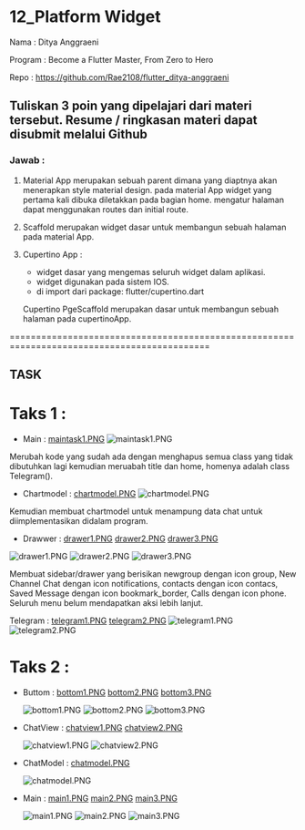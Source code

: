 # 12_Platform Widget

Nama : Ditya Anggraeni

Program : Become a Flutter Master, From Zero to Hero

Repo : https://github.com/Rae2108/flutter_ditya-anggraeni

## Tuliskan 3 poin yang dipelajari dari materi tersebut. Resume / ringkasan materi dapat disubmit melalui Github

### Jawab : 

1. Material App merupakan sebuah parent dimana yang diaptnya akan menerapkan style material design. pada material App widget yang pertama kali dibuka diletakkan pada bagian home. mengatur halaman dapat menggunakan routes dan initial route.

2. Scaffold merupakan widget dasar untuk membangun sebuah halaman pada material App.

3. Cupertino App : 
    - widget dasar yang mengemas seluruh widget dalam aplikasi.
    - widget digunakan pada sistem IOS.
    - di import dari package: flutter/cupertino.dart
    
    Cupertino PgeScaffold merupakan dasar untuk membangun sebuah halaman pada cupertinoApp. 


============================================================================================

## TASK 

# Taks 1 :

- Main : [maintask1.PNG](./Screenshot/maintask1.PNG) 
![maintask1.PNG](./Screenshot/maintask1.PNG) 

Merubah kode yang sudah ada dengan menghapus semua class yang tidak dibutuhkan lagi kemudian meruabah title dan home, homenya adalah class Telegram().

- Chartmodel : [chartmodel.PNG](./Screenshot/chartmodel.PNG) 
![chartmodel.PNG](./Screenshot/chartmodel.PNG)

Kemudian membuat chartmodel untuk menampung data chat untuk diimplementasikan didalam program.

- Drawwer : [drawer1.PNG](./Screenshot/drawer1.PNG) [drawer2.PNG](./Screenshot/drawer2.PNG) [drawer3.PNG](./Screenshot/drawer3.PNG)

![drawer1.PNG](./Screenshot/drawer1.PNG) 
![drawer2.PNG](./Screenshot/drawer2.PNG) 
![drawer3.PNG](./Screenshot/drawer3.PNG)

Membuat sidebar/drawer yang berisikan newgroup dengan icon group, New Channel Chat dengan icon notifications, contacts dengan icon contacs, Saved Message dengan icon bookmark_border, Calls dengan icon phone. Seluruh menu belum mendapatkan aksi lebih lanjut.

Telegram : [telegram1.PNG](./Screenshot/telegram1.PNG) [telegram2.PNG](./Screenshot/telegram2.PNG)
![telegram1.PNG](./Screenshot/telegram1.PNG)
![telegram2.PNG](./Screenshot/telegram2.PNG)


# Taks 2 : 

- Buttom : [bottom1.PNG](./Screenshot/bottom1.PNG) [bottom2.PNG](./Screenshot/bottom2.PNG) [bottom3.PNG](./Screenshot/bottom3.PNG)

    ![bottom1.PNG](./Screenshot/bottom1.PNG) ![bottom2.PNG](./Screenshot/bottom2.PNG)
    ![bottom3.PNG](./Screenshot/bottom3.PNG)

- ChatView : [chatview1.PNG](./Screenshot/chatview1.PNG) [chatview2.PNG](./Screenshot/chatview2.PNG)

    ![chatview1.PNG](./Screenshot/chatview1.PNG) ![chatview2.PNG](./Screenshot/chatview2.PNG)

- ChatModel : [chatmodel.PNG](./Screenshot/chatmodel.PNG)

    ![chatmodel.PNG](./Screenshot/chatmodel.PNG)

- Main : [main1.PNG](./Screenshot/main1.PNG) [main2.PNG](./Screenshot/main2.PNG) [main3.PNG](./Screenshot/main3.PNG)

    ![main1.PNG](./Screenshot/main1.PNG) ![main2.PNG](./Screenshot/main2.PNG) ![main3.PNG](./Screenshot/main3.PNG) 
